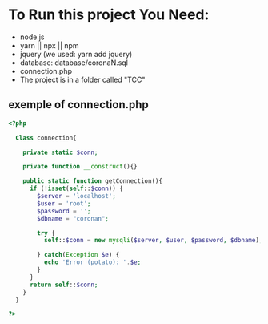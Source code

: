# To Run this project You Need:
- node.js
- yarn || npx || npm
- jquery (we used: yarn add jquery)
- database: database/coronaN.sql
- connection.php
- The project is in a folder called "TCC"

## exemple of connection.php

```php
<?php

  Class connection{

    private static $conn;

    private function __construct(){}

    public static function getConnection(){
      if (!isset(self::$conn)) {
        $server = 'localhost';
        $user = 'root';
        $password = '';
        $dbname = "coronan";

        try {
          self::$conn = new mysqli($server, $user, $password, $dbname);

        } catch(Exception $e) {
          echo 'Error (potato): '.$e;
        }
      }
      return self::$conn;
    }
  }

?>
```
